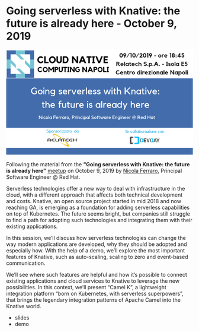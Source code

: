 # Going serverless with Knative: the future is already here - October 9, 2019

![Going serverless with Knative: the future is already here](banner.png)

Following the material from the **"Going serverless with Knative: the future is already here"** [meetup](https://www.meetup.com/cncfnapoli/events/261921731/) on October 9, 2019 by [Nicola Ferraro](https://twitter.com/ni_ferraro0), Principal Software Engineer @ Red Hat.

Serverless technologies offer a new way to deal with infrastructure in the cloud, with a different approach that affects both technical development and costs. Knative, an open source project started in mid 2018 and now reaching GA, is emerging as a foundation for adding serverless capabilities on top of Kubernetes. The future seems bright, but companies still struggle to find a path for adopting such technologies and integrating them with their existing applications.

In this session, we’ll discuss how serverless technologies can change the way modern applications are developed, why they should be adopted and especially how.
With the help of a demo, we’ll explore the most important features of Knative, such as auto-scaling, scaling to zero and event-based communication.

We’ll see where such features are helpful and how it’s possible to connect existing applications and cloud services to Knative to leverage the new possibilities. In this context, we’ll present “Camel K”, a lightweight integration platform “born on Kubernetes, with serverless superpowers”, that brings the legendary integration patterns of Apache Camel into the Knative world.

* slides
* demo